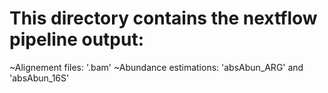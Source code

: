 # This directory contains the nextflow pipeline output: 
~Alignement files: '.bam'
~Abundance estimations: 'absAbun_ARG' and 'absAbun_16S'
